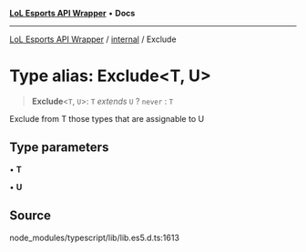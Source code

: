 [**LoL Esports API Wrapper**](../../README.md) • **Docs**

***

[LoL Esports API Wrapper](../../globals.md) / [internal](../README.md) / Exclude

# Type alias: Exclude\<T, U\>

> **Exclude**\<`T`, `U`\>: `T` *extends* `U` ? `never` : `T`

Exclude from T those types that are assignable to U

## Type parameters

• **T**

• **U**

## Source

node\_modules/typescript/lib/lib.es5.d.ts:1613
